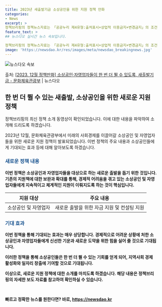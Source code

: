 ```yaml
---
title: 2023년 새출발기금 소상공인을 위한 지원 정책 만화
categories:
- News
excerpt: >
정책브리핑의 정책뉴스자료는 「공공누리 제4유형:출처표시+상업적 이용금지+변경금지」의 조건에 따라 자유롭게 이…
feature_text: >
## 뉴스다오 실시간 뉴스 속보입니다.

정책브리핑의 정책뉴스자료는 「공공누리 제4유형:출처표시+상업적 이용금지+변경금지」의 조건에 따라 자유롭게 이…
image: 'https://newsdao.kr/res/images/meta/newsdao_breakingnews.jpg'
---
```


![뉴스다오 속보](https://newsdao.kr/res/images/meta/newsdao_breakingnews.jpg)

<p>출처: <a href="https://newsdao.kr/2713" rel="dofollow">[2023. 12월 정책만화] 소상공인·자영업자들이 한 번 더 뛸 수 있도록, 새출발기금 - 문화체육관광부</a> | 뉴스다오</p>

<h2 data-ke-size="size26">한 번 더 뛸 수 있는 새출발, 소상공인을 위한 새로운 지원 정책</h2>
정책브리핑의 최신 정책 소개 동영상이 확인되었습니다. 이에 대한 내용을 파악하여 소개해 드리도록 하겠습니다.

<p data-ke-size="size16">2023년 12월, 문화체육관광부에서 미래의 사회경제를 이끌어갈 소상공인 및 자영업자들을 위한 새로운 지원 정책이 발표되었습니다. 이번 정책의 주요 내용과 소상공인들에게 기대되는 효과 등에 대해 알아보도록 하겠습니다.</p>

<h3><b><span style="color: #1a5490;">새로운 정책 내용</span><b></h3>
이번 정책은 소상공인과 자영업자들을 대상으로 하는 새로운 출발을 돕기 위한 것입니다. 기존의 지원책에 대한 보완과 확대를 통해, 경제적 어려움을 겪고 있는 소상공인 및 자영업자들에게 지속적이고 체계적인 지원이 이뤄지도록 하는 것이 핵심입니다.

<table>
<thead>
<tr>
<th style="text-align: center;">지원 대상</th>
<th style="text-align: center;">주요 내용</th>
</tr>
</thead>
<tbody>
<tr>
<td style="text-align: center;">소상공인 및 자영업자</td>
<td style="text-align: center;">새로운 출발을 위한 자금 지원 및 컨설팅 지원</td>
</tr>
</tbody>
</table>

<h3><b><span style="color: #1a5490;">기대 효과</span><b></h3>
이번 정책을 통해 기대되는 효과는 매우 상당합니다. 경제적으로 어려운 상황에 처한 소상공인과 자영업자들에게 신선한 기운과 새로운 도약을 위한 힘을 실어 줄 것으로 기대됩니다.

<p data-ke-size="size16">이러한 정책을 통해 소상공인들은 한 번 더 뛸 수 있는 기회를 얻게 되어, 지역사회 경제 활성화와 일자리 창출에 기여할 것으로 기대됩니다.</p>

이상으로, 새로운 지원 정책에 대한 소개를 마치도록 하겠습니다. 해당 내용은 정책브리핑의 자세한 보도 자료를 참고하여 확인하실 수 있습니다.

<p data-ke-size="size16">&nbsp;</p> 

빠르고 정확한 뉴스를 원한다면? 바로, <a href="https://newsdao.kr" rel="dofollow">https://newsdao.kr</a>


    
